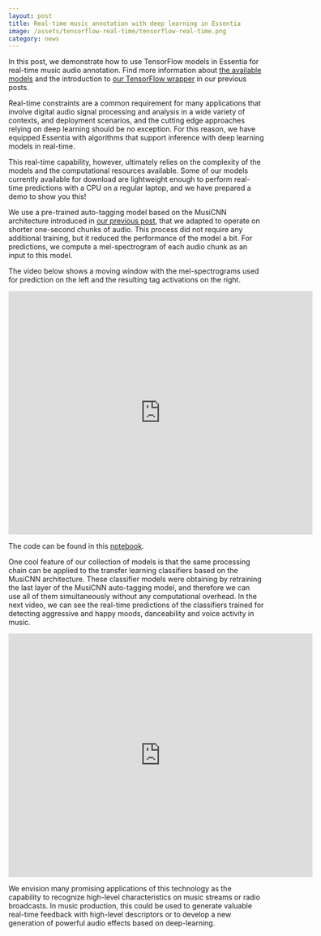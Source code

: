 ```yaml
---
layout: post
title: Real-time music annotation with deep learning in Essentia
image: /assets/tensorflow-real-time/tensorflow-real-time.png
category: news
---
```

In this post, we demonstrate how to use TensorFlow models in Essentia for real-time music audio annotation. Find more information about [the available models](https://mtg.github.io/essentia-labs/news/2020/01/16/tensorflow-models-released/) and the introduction to [our TensorFlow wrapper](https://mtg.github.io/essentia-labs/news/2019/10/19/tensorflow-models-in-essentia/) in our previous posts.

Real-time constraints are a common requirement for many applications that involve digital audio signal processing and analysis in a wide variety of contexts, and deployment scenarios, and the cutting edge approaches relying on deep learning should be no exception. For this reason, we have equipped Essentia with algorithms that support inference with deep learning models in real-time.

This real-time capability, however, ultimately relies on the complexity of the models and the computational resources available. Some of our models currently available for download are lightweight enough to perform real-time predictions with a CPU on a regular laptop, and we have prepared a demo to show you this!

We use a pre-trained auto-tagging model based on the MusiCNN architecture introduced in [our previous post](https://mtg.github.io/essentia-labs/news/2019/10/19/tensorflow-models-in-essentia/), that we adapted to operate on shorter one-second chunks of audio. This process did not require any additional training, but it reduced the performance of the model a bit. For predictions, we compute a mel-spectrogram of each audio chunk as an input to this model.

The video below shows a moving window with the mel-spectrograms used for prediction on the left and the resulting tag activations on the right.

<iframe width="600" height="480" src="http://www.youtube.com/embed/t1emx0_U3zw" frameborder="0" allowfullscreen></iframe>

The code can be found in this [notebook](https://github.com/pabloEntropia/mtg-general-meeting-03-2020-essentia-tensorflow/blob/master/demo-realtime-essentia-tensorflow.ipynb).

One cool feature of our collection of models is that the same processing chain can be applied to the transfer learning classifiers based on the MusiCNN architecture. These classifier models were obtaining by retraining the last layer of the MusiCNN auto-tagging model, and therefore we can use all of them simultaneously without any computational overhead. In the next video, we can see the real-time predictions of the classifiers trained for detecting aggressive and happy moods, danceability and voice activity in music.

<iframe width="600" height="480" src="http://www.youtube.com/embed/IWcb8Jx2bk0" frameborder="0" allowfullscreen></iframe>

We envision many promising applications of this technology as the capability to recognize high-level characteristics on music streams or radio broadcasts. In music production, this could be used to generate valuable real-time feedback with high-level descriptors or to develop a new generation of powerful audio effects based on deep-learning.
